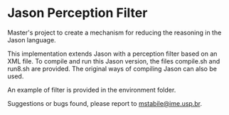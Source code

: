 # Jason Perception Filter
Master's project to create a mechanism for reducing the reasoning in the Jason language.

This implementation extends Jason with a perception filter based on an XML file.
To compile and run this Jason version, the files compile.sh and run8.sh are provided.
The original ways of compiling Jason can also be used.

An example of filter is provided in the environment folder.

Suggestions or bugs found, please report to mstabile@ime.usp.br.
